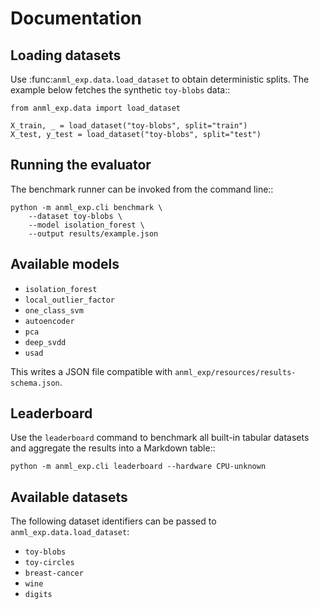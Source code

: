 # Documentation

## Loading datasets

Use :func:`anml_exp.data.load_dataset` to obtain deterministic splits. The
example below fetches the synthetic ``toy-blobs`` data::

    from anml_exp.data import load_dataset

    X_train, _ = load_dataset("toy-blobs", split="train")
    X_test, y_test = load_dataset("toy-blobs", split="test")

## Running the evaluator

The benchmark runner can be invoked from the command line::

    python -m anml_exp.cli benchmark \
        --dataset toy-blobs \
        --model isolation_forest \
        --output results/example.json

## Available models

- ``isolation_forest``
- ``local_outlier_factor``
- ``one_class_svm``
- ``autoencoder``
- ``pca``
- ``deep_svdd``
- ``usad``

This writes a JSON file compatible with ``anml_exp/resources/results-schema.json``.

## Leaderboard

Use the ``leaderboard`` command to benchmark all built-in tabular datasets and aggregate the results into a Markdown table::

    python -m anml_exp.cli leaderboard --hardware CPU-unknown


## Available datasets

The following dataset identifiers can be passed to
``anml_exp.data.load_dataset``:

- ``toy-blobs``
- ``toy-circles``
- ``breast-cancer``
- ``wine``
- ``digits``
